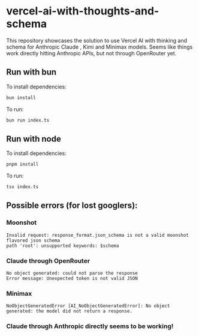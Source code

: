 # vercel-ai-with-thoughts-and-schema

This repository showcases the solution to use Vercel AI with thinking and schema for Anthropic Claude , Kimi and Minimax models.
Seems like things work directly hitting Anthropic APIs, but not through OpenRouter yet.


## Run with bun
To install dependencies:

```bash
bun install
```

To run:

```bash
bun run index.ts
```

## Run with node
To install dependencies:

```bash
pnpm install
```

To run:

```bash
tsx index.ts
```


## Possible errors (for lost googlers):

### Moonshot
```
Invalid request: response_format.json_schema is not a valid moonshot flavored json schema
path 'root': unsupported keywords: $schema 
```

### Claude through OpenRouter
```
No object generated: could not parse the response
Error message: Unexpected token is not valid JSON
```

### Minimax
```
NoObjectGeneratedError [AI_NoObjectGeneratedError]: No object generated: the model did not return a response.
```

### Claude through Anthropic directly seems to be working!
